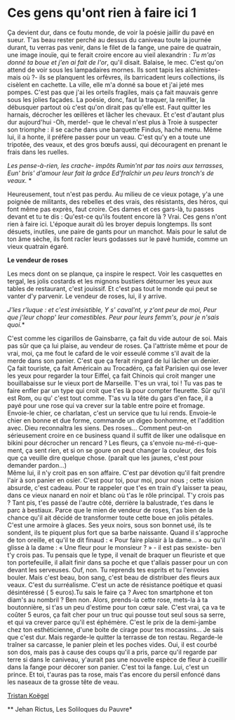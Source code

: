 # Ces gens qu'ont rien à faire ici 1

Ça devient dur, dans ce foutu monde, de voir la poésie jaillir du pavé en sueur. T'as beau rester perché au dessus du caniveau toute la journée durant, tu verras pas venir, dans le filet de la fange, une paire de quatrain, une image inouïe, qui te ferait croire encore au vieil alexandrin : 
*Tu m'as donné ta boue et j'en ai fait de l'or*, qu'il 
disait.
Balaise, le mec. C'est qu'on attend de voir sous les lampadaires mornes. Ils sont tapis les alchimistes- mais où ?- ils se planquent les orfèvres, ils barricadent leurs collections, ils cisèlent en cachette. La ville, elle m'a donné sa boue et j'ai jeté mes pompes.
C'est pas que j'ai les orteils fragiles, mais ça fait mauvais genre sous les jolies façades. 
La poésie, donc, faut la traquer, la renifler, la débusquer partout où c'est qu'on dirait pas qu'elle est. Faut quitter les harnais, décrocher les œillères et lâcher les chevaux. Et c'est d'autant plus dur aujourd'hui -Oh, merde!- que le cheval n'est plus à Troie à suspecter son triomphe : il se cache  dans une barquette Findus, haché menu. Même lui, il a honte, il préfère passer pour un veau. 
C'est qu'y en a toute une tripotée, des veaux, et des gros bœufs aussi, qui découragent en prenant le frais dans les ruelles.

*Les pense-à-rien, les crache-
impôts
Rumin'nt par tas noirs aux terrasses,
Eun' bris' d'amour leur fait la grâce
Ed'fraîchir un peu leurs tronch's de veaux.* *

Heureusement, tout n'est pas perdu. Au milieu de ce vieux potage, y'a une poignée de militants, des rebelles et des vrais, des résistants, des héros, qui font même pas exprès, faut croire. Ces dames et ces gars-là, tu passes devant et tu te dis : Qu'est-ce qu'ils foutent encore là ? Vrai. Ces gens n'ont rien à faire ici. L'époque aurait dû les broyer depuis longtemps. Ils sont désuets, inutiles, une paire de gants pour un manchot. 
Mais pour le salut de ton âme sèche, ils font racler leurs godasses sur le pavé humide, comme un vieux quatrain égaré. 

**Le vendeur de roses**

Les mecs dont on se planque, ça inspire le respect. Voir les casquettes en tergal, les jolis costards et les mignons bustiers détourner les yeux aux tables de restaurant, c'est jouissif. Et c'est pas tout le monde qui peut se vanter d'y parvenir. Le vendeur de roses, lui, il y arrive.

*J'les r'luque : et c'est 
irrésistible,
Y s' caval'nt, y z'ont peur de moi,
Peur que j'leur chopp' leur comestibles.
Peur pour leurs femm's, pour je n'sais quoi.**

C'est comme les cigarillos de Gainsbarre, ça fait du vide autour de soi. Mais pas sûr que ça lui plaise, au vendeur de roses. Ça l'attriste même et pour de vrai, moi, ça me fout le cafard de le voir esseulé comme s'il avait de la merde dans son panier. 
C'est que ça ferait ringard de lui lâcher un denier. Ça fait touriste, ça fait Américain au Trocadéro, ça fait Parisien qui ose lever les yeux pour regarder la tour Eiffel, ça fait Chinois qui croit manger une bouillabaisse sur le vieux port de Marseille. T'es un vrai, toi ! Tu vas pas te faire enfler par un type qui croit que t'es là pour compter fleurette. Sûr qu'il est Rom, ou qu' c'est tout comme. T'as vu la tête du gars d'en face, il a payé pour une rose qui va crever sur la table entre poire et fromage. Envoie-le chier, ce charlatan, c'est un service que tu lui rends. Envoie-le chier en bonne et due forme, commande un digeo bonhomme, et  l'addition avec. Dieu reconnaîtra les siens.
Des roses... Comment peut-on sérieusement croire en ce business quand il suffit de liker une odalisque en bikini pour décrocher un rencard ? Les fleurs, ça s'envoie nu-mé-ri-que-ment, ça sent rien, et si on se goure on peut changer la couleur, des fois que ça veuille dire quelque chose. (paraît que les jaunes, c'est pour demander pardon...)  
Même lui, il n'y croit pas en son affaire. C'est par dévotion qu'il fait prendre l'air à son panier en osier. C'est pour toi, pour moi, pour nous ; cette vision absurde, c'est cadeau. Pour te rappeler que t'es en train d'y laisser ta peau, dans ce vieux nanard en noir et blanc où t'as le rôle principal. T'y crois pas ? Tant pis, t'es passé de l'autre côté, derrière la balustrade, t'es dans le parc à bestiaux. 
Parce que le mien de vendeur de roses, t'as bien de la chance qu'il ait décidé de transformer toute cette boue en jolis pétales. C'est une armoire à glaces. Ses yeux noirs, sous son bonnet usé, ils te sondent, ils te piquent plus fort que sa barbe naissante. Quand il s'approche de ton oreille, et qu'il te dit finaud : « Pour faire plaisir à la dame... » ou qu'il glisse à la dame : « Une fleur pour le monsieur ? » - il est pas sexiste- ben t'y crois pas. Tu pensais que le type, il venait de braquer un fleuriste et que ton portefeuille, il allait finir dans sa poche et que t'allais passer pour un con devant les serveuses. Ouf, non. Tu reprends tes esprits et tu l'envoies bouler. 
Mais c'est beau, bon sang, c'est beau de distribuer des fleurs aux veaux. C'est du surréalisme. C'est un acte de résistance poétique et quasi désintéressé ( 5 euros).Tu sais le faire ça ? Avec ton smartphone et ton diam's au nombril ? Ben non. Alors, prends-la cette rose, mets-la à ta boutonnière, si t'as un peu d'estime pour ton cœur sale. C'est vrai, ça va te coûter 5 euros, ça fait cher pour un truc qui pousse tout seul sous sa serre, et qui va crever parce qu'il est éphémère. C'est le prix de la demi-jambe chez ton esthéticienne, d'une boite de cirage pour tes mocassins... Je sais que c'est dur. Mais regarde-le quitter la terrasse de ton restau. Regarde-le traîner sa carcasse, le panier plein et les poches vides. Oui, il est courbé son dos, mais pas à cause des coups qu'il a pris, parce qu'il regarde par terre si dans le caniveau, y'aurait pas une nouvelle espèce de fleur à cueillir dans la fange pour décorer son panier. C'est toi la fange. Lui, c'est un prince. Et toi, t'auras pas ta rose, mais t'as encore du persil enfoncé dans les naseaux de ta grosse tête de veau. 
 
[Tristan Koëgel](/a-propos/#koegel)

** Jehan Rictus, Les Soliloques du Pauvre*